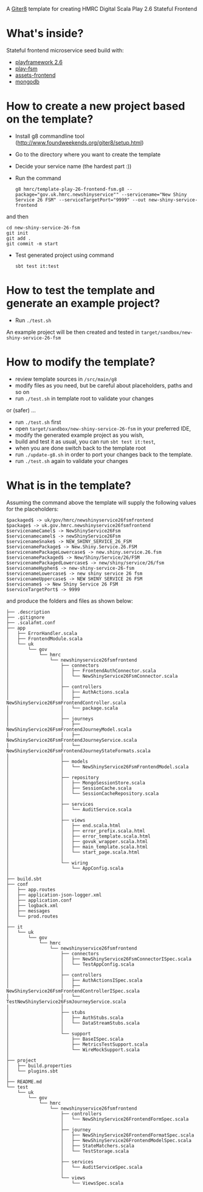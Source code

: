 A [Giter8](http://www.foundweekends.org/giter8/) template for creating HMRC Digital Scala Play 2.6 Stateful Frontend

What's inside?
==

Stateful frontend microservice seed build with:

* [playframework 2.6](https://www.playframework.com/documentation/2.6.x/Home)
* [play-fsm](https://github.com/hmrc/play-fsm)
* [assets-frontend](http://hmrc.github.io/assets-frontend/)
* [mongodb](https://www.mongodb.com/)



How to create a new project based on the template?
==

* Install g8 commandline tool (http://www.foundweekends.org/giter8/setup.html)
* Go to the directory where you want to create the template
* Decide your service name (the hardest part :))
* Run the command

    `g8 hmrc/template-play-26-frontend-fsm.g8 --package="gov.uk.hmrc.newshinyservice"" --servicename="New Shiny Service 26 FSM" --serviceTargetPort="9999" --out new-shiny-service-frontend`
    
and then
    
    cd new-shiny-service-26-fsm
    git init
	git add .
	git commit -m start
  
* Test generated project using command 

    `sbt test it:test`
    

How to test the template and generate an example project?
==

* Run `./test.sh` 

An example project will be then created and tested in `target/sandbox/new-shiny-service-26-fsm`

How to modify the template?
==

 * review template sources in `/src/main/g8`
 * modify files as you need, but be careful about placeholders, paths and so on
 * run `./test.sh` in template root to validate your changes
 
or (safer) ...

* run `./test.sh` first
* open `target/sandbox/new-shiny-service-26-fsm` in your preferred IDE, 
* modify the generated example project as you wish, 
* build and test it as usual, you can run `sbt test it:test`,
* when you are done switch back to the template root
* run `./update-g8.sh` in order to port your changes back to the template.
* run `./test.sh` again to validate your changes

What is in the template?
==

Assuming the command above 
the template will supply the following values for the placeholders:

    $packaged$ -> uk/gov/hmrc/newshinyservice26fsmfrontend
	$package$ -> uk.gov.hmrc.newshinyservice26fsmfrontend
	$servicenameCamel$ -> NewShinyService26Fsm
	$servicenamecamel$ -> newShinyService26Fsm
	$servicenameSnake$ -> NEW_SHINY_SERVICE_26_FSM
	$servicenamePackage$ -> New.Shiny.Service.26.FSM
	$servicenamePackageLowercase$ -> new.shiny.service.26.fsm
	$servicenamePackaged$ -> New/Shiny/Service/26/FSM
	$servicenamePackagedLowercase$ -> new/shiny/service/26/fsm
	$servicenameHyphen$ -> new-shiny-service-26-fsm
	$servicenameLowercase$ -> new shiny service 26 fsm
	$servicenameUppercase$ -> NEW SHINY SERVICE 26 FSM
	$servicename$ -> New Shiny Service 26 FSM
	$serviceTargetPort$ -> 9999

and produce the folders and files as shown below:

    ├── .description
	├── .gitignore
	├── .scalafmt.conf
	├── app
	│   ├── ErrorHandler.scala
	│   ├── FrontendModule.scala
	│   └── uk
	│       └── gov
	│           └── hmrc
	│               └── newshinyservice26fsmfrontend
	│                   ├── connectors
	│                   │   ├── FrontendAuthConnector.scala
	│                   │   └── NewShinyService26FsmConnector.scala
	│                   │
	│                   ├── controllers
	│                   │   ├── AuthActions.scala
	│                   │   ├── NewShinyService26FsmFrontendController.scala
	│                   │   └── package.scala
	│                   │
	│                   ├── journeys
	│                   │   ├── NewShinyService26FsmFrontendJourneyModel.scala
	│                   │   ├── NewShinyService26FsmFrontendJourneyService.scala
	│                   │   └── NewShinyService26FsmFrontendJourneyStateFormats.scala
	│                   │
	│                   ├── models
	│                   │   └── NewShinyService26FsmFrontendModel.scala
	│                   │
	│                   ├── repository
	│                   │   ├── MongoSessionStore.scala
	│                   │   ├── SessionCache.scala
	│                   │   └── SessionCacheRepository.scala
	│                   │
	│                   ├── services
	│                   │   └── AuditService.scala
	│                   │
	│                   ├── views
	│                   │   ├── end.scala.html
	│                   │   ├── error_prefix.scala.html
	│                   │   ├── error_template.scala.html
	│                   │   ├── govuk_wrapper.scala.html
	│                   │   ├── main_template.scala.html
	│                   │   └── start_page.scala.html
	│                   │
	│                   └── wiring
	│                       └── AppConfig.scala
	│
	├── build.sbt
	├── conf
	│   ├── app.routes
	│   ├── application-json-logger.xml
	│   ├── application.conf
	│   ├── logback.xml
	│   ├── messages
	│   └── prod.routes
	│
	├── it
	│   └── uk
	│       └── gov
	│           └── hmrc
	│               └── newshinyservice26fsmfrontend
	│                   ├── connectors
	│                   │   ├── NewShinyService26FsmConnectorISpec.scala
	│                   │   └── TestAppConfig.scala
	│                   │
	│                   ├── controllers
	│                   │   ├── AuthActionsISpec.scala
	│                   │   ├── NewShinyService26FsmFrontendControllerISpec.scala
	│                   │   └── TestNewShinyService26FsmJourneyService.scala
	│                   │
	│                   ├── stubs
	│                   │   ├── AuthStubs.scala
	│                   │   └── DataStreamStubs.scala
	│                   │
	│                   └── support
	│                       ├── BaseISpec.scala
	│                       ├── MetricsTestSupport.scala
	│                       └── WireMockSupport.scala
	│
	├── project
	│   ├── build.properties
	│   └── plugins.sbt
	│
	├── README.md
	└── test
	    └── uk
	        └── gov
	            └── hmrc
	                └── newshinyservice26fsmfrontend
	                    ├── controllers
	                    │   └── NewShinyService26FrontendFormSpec.scala
	                    │
	                    ├── journey
	                    │   ├── NewShinyService26FrontendFormatSpec.scala
	                    │   ├── NewShinyService26FrontendModelSpec.scala
	                    │   ├── StateMatchers.scala
	                    │   └── TestStorage.scala
	                    │
	                    ├── services
	                    │   └── AuditServiceSpec.scala
	                    │
	                    └── views
	                        └── ViewsSpec.scala
